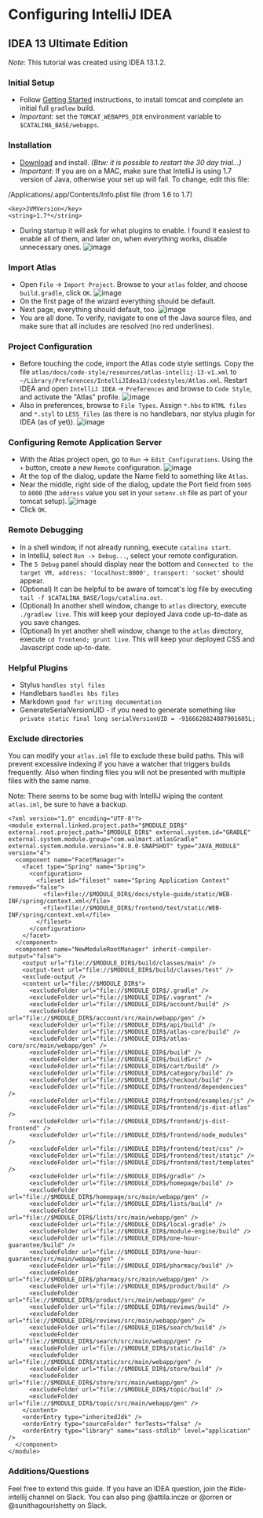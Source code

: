 Configuring IntelliJ IDEA
=========================

IDEA 13 Ultimate Edition
------------------------

*Note*: This tutorial was created using IDEA 13.1.2.

### Initial Setup
* Follow [Getting Started](https://gecgithub01.walmart.com/GlobalProducts/atlas#getting-started) instructions, to install tomcat and complete an initial full `gradlew` build.
* *Important:* set the `TOMCAT_WEBAPPS_DIR` environment variable to `$CATALINA_BASE/webapps`.

### Installation
* [Download](http://www.jetbrains.com/idea/download/) and install. _(Btw: it is possible to restart the 30 day trial...)_
* *Important:* If you are on a MAC, make sure that IntelliJ is using 1.7 version of Java, otherwise your set up will fail.
   To change, edit this file:
   
/Applications/<Product>.app/Contents/Info.plist file (from 1.6 to 1.7)
  ```
<key>JVMVersion</key>
<string>1.7*</string>
  ```
* During startup it will ask for what plugins to enable. I found it easiest to enable all of them, and later on, when everything works, disable unnecessary ones.
 ![image](images/plugins.png)

### Import Atlas
* Open `File` -> `Import Project`. Browse to your `atlas` folder, and choose `build.gradle`, click `OK`.
 ![image](images/IntelliJ-build.gradle.png)
* On the first page of the wizard everything should be default.
* Next page, everything should default, too.
 ![image](images/IntelliJ-import-pg2.png)
* You are all done. To verify, navigate to one of the Java source files, and make sure that all includes are resolved (no red underlines).

### Project Configuration
* Before touching the code, import the Atlas code style settings. Copy the file `atlas/docs/code-style/resources/atlas-intellij-13-v1.xml` to `~/Library/Preferences/IntelliJIdea13/codestyles/Atlas.xml`. Restart IDEA and open `IntelliJ IDEA` -> `Preferences` and browse to `Code Style`, and activate the "Atlas" profile.
 ![image](images/code-style.png)
* Also in preferences, browse to `File Types`. Assign `*.hbs` to `HTML files` and `*.styl` to `LESS files` (as there is no handlebars, nor stylus plugin for IDEA (as of yet)).
 ![image](images/file-types.png)

### Configuring Remote Application Server
* With the Atlas project open, go to `Run` -> `Edit Configurations`. Using the `+` button, create a new `Remote` configuration.
  ![image](images/IntelliJ-new-remote-config.png)
* At the top of the dialog, update the Name field to something like `Atlas`.
* Near the middle, right side of the dialog, update the Port field from `5005` to `8000` (the `address` value you set in your `setenv.sh` file as part of your tomcat setup).
  ![image](images/IntelliJ-remote-port.png)
* Click `OK`.

### Remote Debugging
* In a shell window, if not already running, execute `catalina start`.
* In IntelliJ, select `Run -> Debug...`, select your remote configuration.
* The `5 Debug` panel should display near the bottom and `Connected to the target VM, address: 'localhost:8000', transport: 'socket'` should appear.
* (Optional) It can be helpful to be aware of tomcat's log file by executing `tail -f $CATALINA_BASE/logs/catalina.out`.
* (Optional) In another shell window, change to `atlas` directory, execute `./gradlew live`. This will keep your deployed Java code up-to-date as you save changes.
* (Optional) In yet another shell window, change to the `atlas` directory, execute `cd frontend; grunt live`. This will keep your deployed CSS and Javascript code up-to-date.

### Helpful Plugins
* Stylus `handles styl files`
* Handlebars `handles hbs files`
* Markdown `good for writing documentation`
* GenerateSerialVersionUID - if you need to generate something like 
  `private static final long serialVersionUID = -9166628824887901605L;`

### Exclude directories
You can modify your `atlas.iml` file to exclude these build paths. 
This will prevent excessive indexing if you have a watcher that triggers builds frequently.
Also when finding files you will not be presented with multiple files with the same name.

Note: There seems to be some bug with IntelliJ wiping the content `atlas.iml`, be sure to have a backup.

```
<?xml version="1.0" encoding="UTF-8"?>
<module external.linked.project.path="$MODULE_DIR$" external.root.project.path="$MODULE_DIR$" external.system.id="GRADLE" external.system.module.group="com.walmart.atlasGradle" external.system.module.version="4.0.0-SNAPSHOT" type="JAVA_MODULE" version="4">
  <component name="FacetManager">
    <facet type="Spring" name="Spring">
      <configuration>
        <fileset id="fileset" name="Spring Application Context" removed="false">
          <file>file://$MODULE_DIR$/docs/style-guide/static/WEB-INF/spring/context.xml</file>
          <file>file://$MODULE_DIR$/frontend/test/static/WEB-INF/spring/context.xml</file>
        </fileset>
      </configuration>
    </facet>
  </component>
  <component name="NewModuleRootManager" inherit-compiler-output="false">
    <output url="file://$MODULE_DIR$/build/classes/main" />
    <output-test url="file://$MODULE_DIR$/build/classes/test" />
    <exclude-output />
    <content url="file://$MODULE_DIR$">
      <excludeFolder url="file://$MODULE_DIR$/.gradle" />
      <excludeFolder url="file://$MODULE_DIR$/.vagrant" />
      <excludeFolder url="file://$MODULE_DIR$/account/build" />
      <excludeFolder url="file://$MODULE_DIR$/account/src/main/webapp/gen" />
      <excludeFolder url="file://$MODULE_DIR$/api/build" />
      <excludeFolder url="file://$MODULE_DIR$/atlas-core/build" />
      <excludeFolder url="file://$MODULE_DIR$/atlas-core/src/main/webapp/gen" />
      <excludeFolder url="file://$MODULE_DIR$/build" />
      <excludeFolder url="file://$MODULE_DIR$/buildSrc" />
      <excludeFolder url="file://$MODULE_DIR$/cart/build" />
      <excludeFolder url="file://$MODULE_DIR$/category/build" />
      <excludeFolder url="file://$MODULE_DIR$/checkout/build" />
      <excludeFolder url="file://$MODULE_DIR$/frontend/dependencies" />
      <excludeFolder url="file://$MODULE_DIR$/frontend/examples/js" />
      <excludeFolder url="file://$MODULE_DIR$/frontend/js-dist-atlas" />
      <excludeFolder url="file://$MODULE_DIR$/frontend/js-dist-frontend" />
      <excludeFolder url="file://$MODULE_DIR$/frontend/node_modules" />
      <excludeFolder url="file://$MODULE_DIR$/frontend/test/css" />
      <excludeFolder url="file://$MODULE_DIR$/frontend/test/static" />
      <excludeFolder url="file://$MODULE_DIR$/frontend/test/templates" />
      <excludeFolder url="file://$MODULE_DIR$/gradle" />
      <excludeFolder url="file://$MODULE_DIR$/homepage/build" />
      <excludeFolder url="file://$MODULE_DIR$/homepage/src/main/webapp/gen" />
      <excludeFolder url="file://$MODULE_DIR$/lists/build" />
      <excludeFolder url="file://$MODULE_DIR$/lists/src/main/webapp/gen" />
      <excludeFolder url="file://$MODULE_DIR$/local-gradle" />
      <excludeFolder url="file://$MODULE_DIR$/module-engine/build" />
      <excludeFolder url="file://$MODULE_DIR$/one-hour-guarantee/build" />
      <excludeFolder url="file://$MODULE_DIR$/one-hour-guarantee/src/main/webapp/gen" />
      <excludeFolder url="file://$MODULE_DIR$/pharmacy/build" />
      <excludeFolder url="file://$MODULE_DIR$/pharmacy/src/main/webapp/gen" />
      <excludeFolder url="file://$MODULE_DIR$/product/build" />
      <excludeFolder url="file://$MODULE_DIR$/product/src/main/webapp/gen" />
      <excludeFolder url="file://$MODULE_DIR$/reviews/build" />
      <excludeFolder url="file://$MODULE_DIR$/reviews/src/main/webapp/gen" />
      <excludeFolder url="file://$MODULE_DIR$/search/build" />
      <excludeFolder url="file://$MODULE_DIR$/search/src/main/webapp/gen" />
      <excludeFolder url="file://$MODULE_DIR$/static/build" />
      <excludeFolder url="file://$MODULE_DIR$/static/src/main/webapp/gen" />
      <excludeFolder url="file://$MODULE_DIR$/store/build" />
      <excludeFolder url="file://$MODULE_DIR$/store/src/main/webapp/gen" />
      <excludeFolder url="file://$MODULE_DIR$/topic/build" />
      <excludeFolder url="file://$MODULE_DIR$/topic/src/main/webapp/gen" />
    </content>
    <orderEntry type="inheritedJdk" />
    <orderEntry type="sourceFolder" forTests="false" />
    <orderEntry type="library" name="sass-stdlib" level="application" />
  </component>
</module>
```

### Additions/Questions
Feel free to extend this guide. If you have an IDEA question, join the #ide-intellij channel on Slack. You can also ping @attila.incze or @orren or @sunithagourishetty on Slack.
